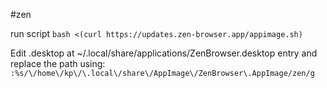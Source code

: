 #zen

run script 
`bash <(curl https://updates.zen-browser.app/appimage.sh)`

Edit .desktop at  ~/.local/share/applications/ZenBrowser.desktop entry and replace the path using:
`:%s/\/home\/kp\/\.local\/share\/AppImage\/ZenBrowser\.AppImage/zen/g`